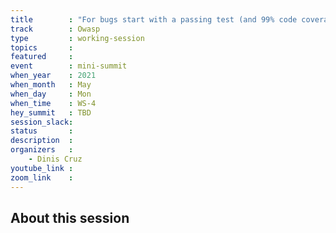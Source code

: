 ```yaml
---
title        : "For bugs start with a passing test (and 99% code coverage)"
track        : Owasp
type         : working-session
topics       :
featured     :
event        : mini-summit
when_year    : 2021
when_month   : May
when_day     : Mon
when_time    : WS-4
hey_summit   : TBD
session_slack:
status       : 
description  :
organizers   :
    - Dinis Cruz
youtube_link :
zoom_link    :
---
```


## About this session

